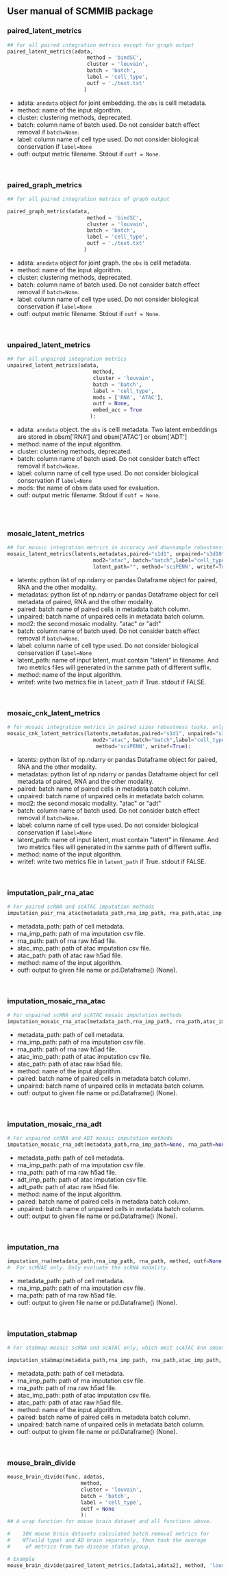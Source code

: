 ## User manual of SCMMIB package

### paired_latent_metrics
```python
## for all paired integration metrics except for graph output
paired_latent_metrics(adata,
                          method = 'bindSC',
                          cluster = 'louvain',
                          batch = 'batch',
                          label = 'cell_type',
                          outf = './text.txt'
                         )
```
- adata: `anndata` object for joint embedding. the `obs` is celll metadata.<br>
- method: name of the input algorithm. <br>
- cluster: clustering methods, deprecated. <br>
- batch: column name of batch used. Do not consider batch effect removal if `batch=None`.<br>
- label: column name of cell type used. Do not consider biological conservation if `label=None`<br>
- outf: output metric filename. Stdout if `outf = None`. <br>
<br>

### paired_graph_metrics
```python
## for all paired integration metrics of graph output

paired_graph_metrics(adata,
                          method = 'bindSC',
                          cluster = 'louvain',
                          batch = 'batch',
                          label = 'cell_type',
                          outf = './text.txt'
                         )
```
- adata: `anndata` object for joint graph. the `obs` is celll metadata.<br>
- method: name of the input algorithm. <br>
- cluster: clustering methods, deprecated. <br>
- batch: column name of batch used. Do not consider batch effect removal if `batch=None`.<br>
- label: column name of cell type used. Do not consider biological conservation if `label=None`<br>
- outf: output metric filename. Stdout if `outf = None`. <br>
<br>

### unpaired_latent_metrics
```python
## for all unpaired integration metrics
unpaired_latent_metrics(adata,
                            method,
                            cluster = 'louvain',
                            batch = 'batch',
                            label = 'cell_type',
                            mods = ['RNA', 'ATAC'],
                            outf = None,
                            embed_acc = True
                           ):
```
- adata: `anndata` object. the `obs` is celll metadata. Two latent embeddings are stored in obsm['RNA'] and obsm['ATAC'] or obsm['ADT']<br>
- method: name of the input algorithm. <br>
- cluster: clustering methods, deprecated. <br>
- batch: column name of batch used. Do not consider batch effect removal if `batch=None`.<br>
- label: column name of cell type used. Do not consider biological conservation if `label=None`<br>
- mods: the name of obsm data used for evaluation. <br>
- outf: output metric filename. Stdout if `outf = None`. <br>
<br>
<br>

### mosaic_latent_metrics
```python
## for mosaic integration metrics in accuracy and downsample robustness tasks.
mosaic_latent_metrics(latents,metadatas,paired="s1d1", unpaired="s3d10", 
                            mod2="atac", batch="batch",label="cell_type",
                            latent_path="", method='sciPENN', writef=True):
```
- latents: python list of np.ndarry or pandas Dataframe object for paired, RNA and the other modality. <br>
- metadatas: python list of np.ndarry or pandas Dataframe object for cell metadata of paired, RNA and the other modality. <br>
- paired: batch name of paired cells in metadata batch column. <br>
- unpaired: batch name of unpaired cells in metadata batch column. <br>
- mod2: the second mosaic modality. "atac" or "adt" <br>
- batch: column name of batch used. Do not consider batch effect removal if `batch=None`.<br>
- label: column name of cell type used. Do not consider biological conservation if `label=None`<br>
- latent_path: name of input latent, must contain "latent" in filename. And two metrics files will generated in the samme path of different suffix. <br>
- method: name of the input algorithm. <br>
- writef: write two metrics file in `latent_path` if True. stdout if FALSE. <br>

<br>

### mosaic_cnk_latent_metrics
```python
# for mosaic integration metrics in paired sizes robustness tasks. only focus on unpair size
mosaic_cnk_latent_metrics(latents,metadatas,paired="s1d1", unpaired="s3d10", 
                            mod2="atac", batch="batch",label="cell_type",latent_path="",
                             method='sciPENN', writef=True):
```
- latents: python list of np.ndarry or pandas Dataframe object for paired, RNA and the other modality. <br>
- metadatas: python list of np.ndarry or pandas Dataframe object for cell metadata of paired, RNA and the other modality. <br>
- paired: batch name of paired cells in metadata batch column. <br>
- unpaired: batch name of unpaired cells in metadata batch column. <br>
- mod2: the second mosaic modality. "atac" or "adt" <br>
- batch: column name of batch used. Do not consider batch effect removal if `batch=None`.<br>
- label: column name of cell type used. Do not consider biological conservation if `label=None`<br>
- latent_path: name of input latent, must contain "latent" in filename. And two metrics files will generated in the samme path of different suffix. <br>
- method: name of the input algorithm. <br>
- writef: write two metrics file in `latent_path` if True. stdout if FALSE. <br>
<br>

### imputation_pair_rna_atac
```python
# For paired scRNA and scATAC imputation methods
imputation_pair_rna_atac(metadata_path,rna_imp_path, rna_path,atac_imp_path, atac_path, method, outf=None ):

```
- metadata_path: path of cell metadata.
- rna_imp_path: path of rna imputation csv file.
- rna_path: path of rna raw h5ad file.
- atac_imp_path: path of atac imputation csv file.
- atac_path: path of atac raw h5ad file.
- method: name of the input algorithm. <br>
- outf: output to given file name or pd.Dataframe() (None). <br>
<br>

### imputation_mosaic_rna_atac
```python
# For unpaired scRNA and scATAC mosaic imputation methods
imputation_mosaic_rna_atac(metadata_path,rna_imp_path, rna_path,atac_imp_path, atac_path,method,paired="s1d1",unpaired="s3d10",batch="batch", outf=None ):
```
- metadata_path: path of cell metadata.
- rna_imp_path: path of rna imputation csv file.
- rna_path: path of rna raw h5ad file.
- atac_imp_path: path of atac imputation csv file.
- atac_path: path of atac raw h5ad file.
- method: name of the input algorithm. <br>
- paired: batch name of paired cells in metadata batch column. <br>
- unpaired: batch name of unpaired cells in metadata batch column. <br>
- outf: output to given file name or pd.Dataframe() (None). <br>
<br>

### imputation_mosaic_rna_adt
```python
# For unpaired scRNA and ADT mosaic imputation methods
imputation_mosaic_rna_adt(metadata_path,rna_imp_path=None, rna_path=None,adt_imp_path=None, adt_path=None, method="sciPENN",paired="s3d6", unpaired="s2d1", batch="batch", outf=None ):
```
- metadata_path: path of cell metadata.
- rna_imp_path: path of rna imputation csv file.
- rna_path: path of rna raw h5ad file.
- adt_imp_path: path of atac imputation csv file.
- adt_path: path of atac raw h5ad file.
- method: name of the input algorithm. <br>
- paired: batch name of paired cells in metadata batch column. <br>
- unpaired: batch name of unpaired cells in metadata batch column. <br>
- outf: output to given file name or pd.Dataframe() (None). <br>
<br>

### imputation_rna
```python
imputation_rna(metadata_path,rna_imp_path, rna_path, method, outf=None ):
#  For scMVAE only. Only evaluate the scRNA modality.
```
- metadata_path: path of cell metadata.
- rna_imp_path: path of rna imputation csv file.
- rna_path: path of rna raw h5ad file.
- outf: output to given file name or pd.Dataframe() (None). <br>
<br>

### imputation_stabmap
```python
# For stabmap mosaic scRNA and scATAC only, which omit scATAC knn smoothing for too few scATAC peaks.

imputation_stabmap(metadata_path,rna_imp_path, rna_path,atac_imp_path, atac_path,method,paired="s1d1",unpaired="s3d10",batch="batch", outf=None ):

```
- metadata_path: path of cell metadata.
- rna_imp_path: path of rna imputation csv file.
- rna_path: path of rna raw h5ad file.
- atac_imp_path: path of atac imputation csv file.
- atac_path: path of atac raw h5ad file.
- method: name of the input algorithm. <br>
- paired: batch name of paired cells in metadata batch column. <br>
- unpaired: batch name of unpaired cells in metadata batch column. <br>
- outf: output to given file name or pd.Dataframe() (None). <br>
<br>

### mouse_brain_divide
```python
mouse_brain_divide(func, adatas,
                        method,
                        cluster = 'louvain',
                        batch = 'batch',
                        label = 'cell_type',
                        outf = None
                        ):
## A wrap function for mouse brain dataset and all functions above.

#    10X mouse brain datasets calculated batch removal metrics for 
#    WT(wild type) and AD brain separately, then took the average
#     of metrics from two disease status group.

# Example
mouse_brain_divide(paired_latent_metrics,[adata1,adata2], method, 'louvain', batch,label, outfile)
```
